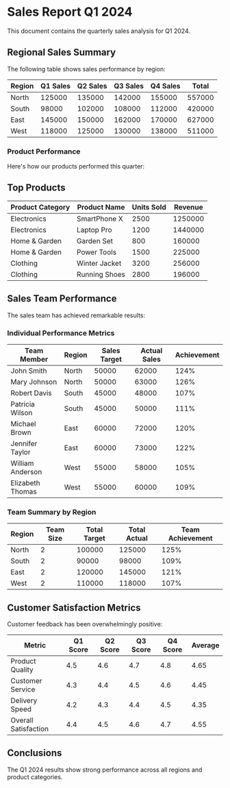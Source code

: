 # Sales Report Q1 2024

This document contains the quarterly sales analysis for Q1 2024.

## Regional Sales Summary

The following table shows sales performance by region:

| Region | Q1 Sales | Q2 Sales | Q3 Sales | Q4 Sales | Total |
|--------|----------|----------|----------|----------|-------|
| North  | 125000   | 135000   | 142000   | 155000   | 557000 |
| South  | 98000    | 102000   | 108000   | 112000   | 420000 |
| East   | 145000   | 150000   | 162000   | 170000   | 627000 |
| West   | 118000   | 125000   | 130000   | 138000   | 511000 |

### Product Performance

Here's how our products performed this quarter:

## Top Products

| Product Category | Product Name | Units Sold | Revenue |
|-----------------|--------------|------------|---------|
| Electronics | SmartPhone X | 2500 | 1250000 |
| Electronics | Laptop Pro | 1200 | 1440000 |
| Home & Garden | Garden Set | 800 | 160000 |
| Home & Garden | Power Tools | 1500 | 225000 |
| Clothing | Winter Jacket | 3200 | 256000 |
| Clothing | Running Shoes | 2800 | 196000 |

## Sales Team Performance

The sales team has achieved remarkable results:

### Individual Performance Metrics

|       Team Member       |  Region  | Sales Target | Actual Sales | Achievement |
|------------------------|----------|--------------|--------------|-------------|
| John Smith             | North    | 50000        | 62000        | 124%        |
| Mary Johnson           | North    | 50000        | 63000        | 126%        |
| Robert Davis           | South    | 45000        | 48000        | 107%        |
| Patricia Wilson        | South    | 45000        | 50000        | 111%        |
| Michael Brown          | East     | 60000        | 72000        | 120%        |
| Jennifer Taylor        | East     | 60000        | 73000        | 122%        |
| William Anderson       | West     | 55000        | 58000        | 105%        |
| Elizabeth Thomas       | West     | 55000        | 60000        | 109%        |

### Team Summary by Region

| Region | Team Size | Total Target | Total Actual | Team Achievement |
|--------|-----------|--------------|--------------|------------------|
| North  | 2         | 100000       | 125000       | 125%            |
| South  | 2         | 90000        | 98000        | 109%            |
| East   | 2         | 120000       | 145000       | 121%            |
| West   | 2         | 110000       | 118000       | 107%            |

## Customer Satisfaction Metrics

Customer feedback has been overwhelmingly positive:

| Metric | Q1 Score | Q2 Score | Q3 Score | Q4 Score | Average |
|--------|----------|----------|----------|----------|---------|
| Product Quality | 4.5 | 4.6 | 4.7 | 4.8 | 4.65 |
| Customer Service | 4.3 | 4.4 | 4.5 | 4.6 | 4.45 |
| Delivery Speed | 4.2 | 4.3 | 4.4 | 4.5 | 4.35 |
| Overall Satisfaction | 4.4 | 4.5 | 4.6 | 4.7 | 4.55 |

## Conclusions

The Q1 2024 results show strong performance across all regions and product categories.
